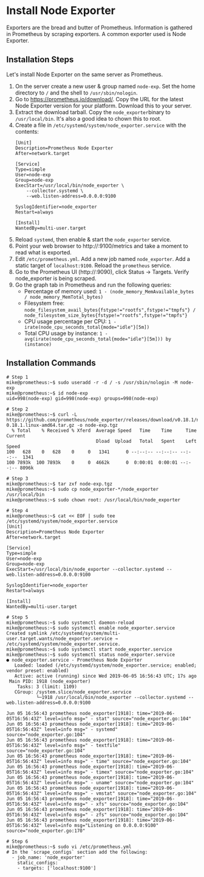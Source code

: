 # Install Node Exporter

Exporters are the bread and butter of Prometheus. Information is gathered in Prometheus by scraping exporters. A common exporter used is Node Exporter.

## Installation Steps

Let's install Node Exporter on the same server as Prometheus.

1. On the server create a new user & group named `node-exp`. Set the home directory to `/` and the shell to `/usr/sbin/nologin`.
2. Go to https://prometheus.io/download/. Copy the URL for the latest Node Exporter version for your platform. Download this to your server.
3. Extract the download tarball. Copy the `node_exporter`binary to `/usr/local/bin`. It's also a good idea to chown this to root.
4. Create a file in `/etc/systemd/system/node_exporter.service` with the contents:
    ```
    [Unit]
    Description=Prometheus Node Exporter
    After=network.target

    [Service]
    Type=simple
    User=node-exp
    Group=node-exp
    ExecStart=/usr/local/bin/node_exporter \
        --collector.systemd \
        --web.listen-address=0.0.0.0:9100

    SyslogIdentifier=node_exporter
    Restart=always

    [Install]
    WantedBy=multi-user.target
    ```
5. Reload `systemd`, then enable & start the `node_exporter` service.
6. Point your web browser to http://<server>:9100/metrics and take a moment to read what is exported.
7. Edit `/etc/prometheus.yml`. Add a new job named `node_exporter`. Add a static target of `localhost:9100`. Reload the `prometheus` service.
8. Go to the Prometheus UI (http://<server>:9090), click Status -> Targets. Verify node_exporter is being scraped.
9. Go the graph tab in Prometheus and run the following queries:
    * Percentage of memory used: `1 - (node_memory_MemAvailable_bytes / node_memory_MemTotal_bytes)`
    * Filesystem free: `node_filesystem_avail_bytes{fstype!="rootfs",fstype!="tmpfs"} / node_filesystem_size_bytes{fstype!="rootfs",fstype!="tmpfs"}`
    * CPU usage percentage per CPU: `1 - irate(node_cpu_seconds_total{mode="idle"}[5m])`
    * Total CPU usage by instance: `1 - avg(irate(node_cpu_seconds_total{mode="idle"}[5m])) by (instance)`

## Installation Commands

```
# Step 1
mike@prometheus:~$ sudo useradd -r -d / -s /usr/sbin/nologin -M node-exp
mike@prometheus:~$ id node-exp
uid=998(node-exp) gid=998(node-exp) groups=998(node-exp)

# Step 2
mike@prometheus:~$ curl -L https://github.com/prometheus/node_exporter/releases/download/v0.18.1/node_exporter-0.18.1.linux-amd64.tar.gz -o node-exp.tgz
  % Total    % Received % Xferd  Average Speed   Time    Time     Time  Current
                                 Dload  Upload   Total   Spent    Left  Speed
100   628    0   628    0     0   1341      0 --:--:-- --:--:-- --:--:--  1341
100 7893k  100 7893k    0     0  4662k      0  0:00:01  0:00:01 --:--:-- 8096k

# Step 3
mike@prometheus:~$ tar zxf node-exp.tgz
mike@prometheus:~$ sudo cp node_exporter-*/node_exporter /usr/local/bin
mike@prometheus:~$ sudo chown root: /usr/local/bin/node_exporter

# Step 4
mike@prometheus:~$ cat << EOF | sudo tee /etc/systemd/system/node_exporter.service
[Unit]
Description=Prometheus Node Exporter
After=network.target

[Service]
Type=simple
User=node-exp
Group=node-exp
ExecStart=/usr/local/bin/node_exporter --collector.systemd --web.listen-address=0.0.0.0:9100

SyslogIdentifier=node_exporter
Restart=always

[Install]
WantedBy=multi-user.target

# Step 5
mike@prometheus:~$ sudo systemctl daemon-reload
mike@prometheus:~$ sudo systemctl enable node_exporter.service
Created symlink /etc/systemd/system/multi-user.target.wants/node_exporter.service → /etc/systemd/system/node_exporter.service.
mike@prometheus:~$ sudo systemctl start node_exporter.service
mike@prometheus:~$ sudo systemctl status node_exporter.service
● node_exporter.service - Prometheus Node Exporter
   Loaded: loaded (/etc/systemd/system/node_exporter.service; enabled; vendor preset: enabled)
   Active: active (running) since Wed 2019-06-05 16:56:43 UTC; 17s ago
 Main PID: 1918 (node_exporter)
    Tasks: 3 (limit: 1109)
   CGroup: /system.slice/node_exporter.service
           └─1918 /usr/local/bin/node_exporter --collector.systemd --web.listen-address=0.0.0.0:9100

Jun 05 16:56:43 prometheus node_exporter[1918]: time="2019-06-05T16:56:43Z" level=info msg=" - stat" source="node_exporter.go:104"
Jun 05 16:56:43 prometheus node_exporter[1918]: time="2019-06-05T16:56:43Z" level=info msg=" - systemd" source="node_exporter.go:104"
Jun 05 16:56:43 prometheus node_exporter[1918]: time="2019-06-05T16:56:43Z" level=info msg=" - textfile" source="node_exporter.go:104"
Jun 05 16:56:43 prometheus node_exporter[1918]: time="2019-06-05T16:56:43Z" level=info msg=" - time" source="node_exporter.go:104"
Jun 05 16:56:43 prometheus node_exporter[1918]: time="2019-06-05T16:56:43Z" level=info msg=" - timex" source="node_exporter.go:104"
Jun 05 16:56:43 prometheus node_exporter[1918]: time="2019-06-05T16:56:43Z" level=info msg=" - uname" source="node_exporter.go:104"
Jun 05 16:56:43 prometheus node_exporter[1918]: time="2019-06-05T16:56:43Z" level=info msg=" - vmstat" source="node_exporter.go:104"
Jun 05 16:56:43 prometheus node_exporter[1918]: time="2019-06-05T16:56:43Z" level=info msg=" - xfs" source="node_exporter.go:104"
Jun 05 16:56:43 prometheus node_exporter[1918]: time="2019-06-05T16:56:43Z" level=info msg=" - zfs" source="node_exporter.go:104"
Jun 05 16:56:43 prometheus node_exporter[1918]: time="2019-06-05T16:56:43Z" level=info msg="Listening on 0.0.0.0:9100" source="node_exporter.go:170"

# Step 6
mike@prometheus:~$ sudo vi /etc/prometheus.yml
# In the `scrape_configs` section add the following:
  - job_name: 'node_exporter'
    static_configs:
    - targets: ['localhost:9100']

```
